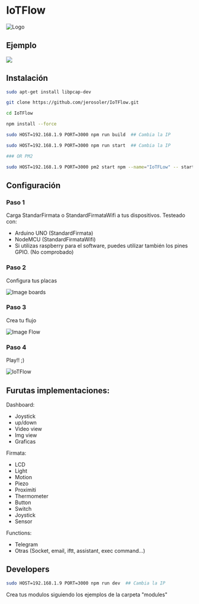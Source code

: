 # IoTFlow

![Logo](https://github.com/jerosoler/IoTFlow/blob/master/static/logo.png)
## Ejemplo

[![](http://img.youtube.com/vi/U8ZKvRl_Wt8/0.jpg)](http://www.youtube.com/watch?v=U8ZKvRl_Wt8 "IoTFlow - Ejemplo led")

## Instalación


``` bash
sudo apt-get install libpcap-dev

git clone https://github.com/jerosoler/IoTFlow.git

cd IoTFlow

npm install --force

sudo HOST=192.168.1.9 PORT=3000 npm run build  ## Cambia la IP

sudo HOST=192.168.1.9 PORT=3000 npm run start  ## Cambia la IP

### OR PM2

sudo HOST=192.168.1.9 PORT=3000 pm2 start npm --name="IoTFLow" -- start

```

## Configuración
### Paso 1
Carga StandarFirmata o StandardFirmataWifi a tus dispositivos.
Testeado con:
* Arduino UNO (StandardFirmata)
* NodeMCU (StandardFirmataWifi)
* Si utilizas raspberry para el software, puedes utilizar también los pines GPIO. (No comprobado)

### Paso 2
Configura tus placas

![Image boards](https://github.com/jerosoler/IoTFlow/blob/master/docs/boards.png)

### Paso 3
Crea tu flujo

![Image Flow](https://github.com/jerosoler/IoTFlow/blob/master/docs/flow.png)

### Paso 4
Play!! ;)

![IoTFlow](https://github.com/jerosoler/IoTFlow/blob/master/docs/IoTFlow.png)

## Furutas implementaciones:
Dashboard: 
* Joystick
* up/down
* Video view
* Img view
* Graficas

Firmata:
* LCD
* Light
* Motion
* Piezo
* Proximiti
* Thermometer
* Button
* Switch
* Joystick
* Sensor

Functions:
* Telegram
* Otras (Socket, email, iftt, assistant, exec command...)


## Developers 
``` bash
sudo HOST=192.168.1.9 PORT=3000 npm run dev  ## Cambia la IP
```

Crea tus modulos siguiendo los ejemplos de la carpeta "modules"
